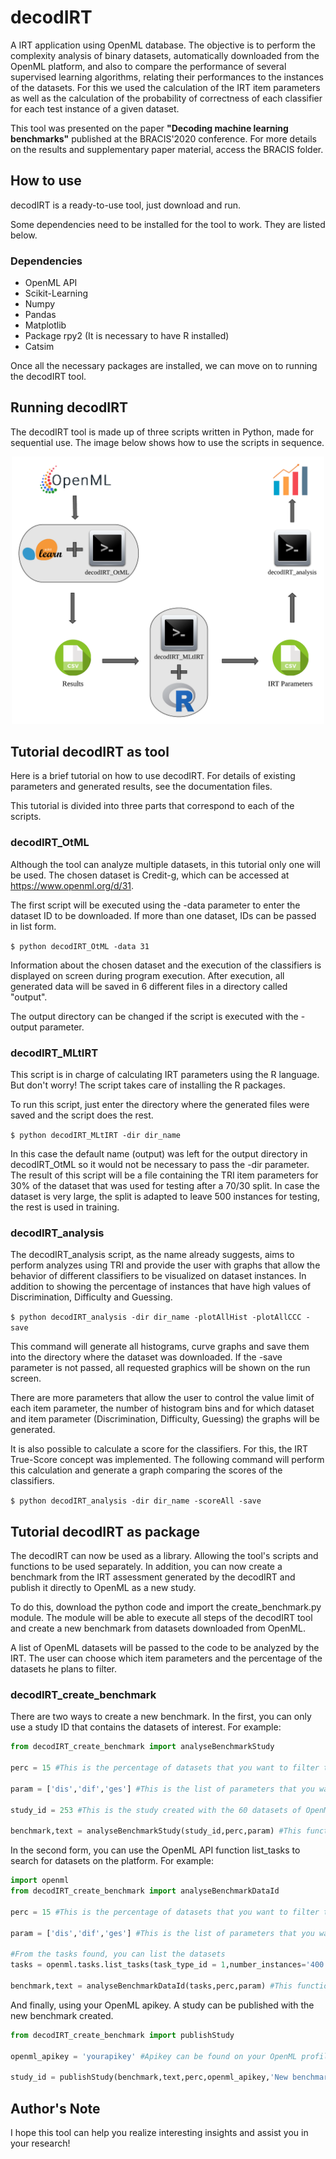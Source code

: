 # decodIRT

A IRT application using OpenML database. The objective is to perform the complexity analysis of binary datasets, automatically downloaded from the OpenML platform, and also to compare the performance of several supervised learning algorithms, relating their performances to the instances of the datasets. For this we used the calculation of the IRT item parameters as well as the calculation of the probability of correctness of each classifier for each test instance of a given dataset.

This tool was presented on the paper **"Decoding machine learning benchmarks"** published at the BRACIS'2020 conference. For more details on the results and supplementary paper material, access the BRACIS folder.

## How to use

decodIRT is a ready-to-use tool, just download and run.

Some dependencies need to be installed for the tool to work. They are listed below.

### Dependencies

- OpenML API
- Scikit-Learning
- Numpy
- Pandas
- Matplotlib
- Package rpy2 (It is necessary to have R installed)
- Catsim

Once all the necessary packages are installed, we can move on to running the decodIRT tool.

## Running decodIRT

The decodIRT tool is made up of three scripts written in Python, made for sequential use. The image below shows how to use the scripts in sequence.

<p align="center">
  <img src="https://github.com/LucasFerraroCardoso/IRT_OpenML/raw/master/Fluxograma.png" width="500">
</p>

## Tutorial decodIRT as tool

Here is a brief tutorial on how to use decodIRT. For details of existing parameters and generated results, see the documentation files.

This tutorial is divided into three parts that correspond to each of the scripts.

### decodIRT_OtML

Although the tool can analyze multiple datasets, in this tutorial only one will be used. The chosen dataset is Credit-g, which can be accessed at https://www.openml.org/d/31.

The first script will be executed using the -data parameter to enter the dataset ID to be downloaded. If more than one dataset, IDs can be passed in list form.

`$ python decodIRT_OtML -data 31`

Information about the chosen dataset and the execution of the classifiers is displayed on screen during program execution. After execution, all generated data will be saved in 6 different files in a directory called "output".

The output directory can be changed if the script is executed with the -output parameter.

### decodIRT_MLtIRT

This script is in charge of calculating IRT parameters using the R language. But don't worry! The script takes care of installing the R packages.

To run this script, just enter the directory where the generated files were saved and the script does the rest.

`$ python decodIRT_MLtIRT -dir dir_name`

In this case the default name (output) was left for the output directory in decodIRT_OtML so it would not be necessary to pass the -dir parameter. The result of this script will be a file containing the TRI item parameters for 30% of the dataset that was used for testing after a 70/30 split. In case the dataset is very large, the split is adapted to leave 500 instances for testing, the rest is used in training.

### decodIRT_analysis

The decodIRT_analysis script, as the name already suggests, aims to perform analyzes using TRI and provide the user with graphs that allow the behavior of different classifiers to be visualized on dataset instances. In addition to showing the percentage of instances that have high values of Discrimination, Difficulty and Guessing.

`$ python decodIRT_analysis -dir dir_name -plotAllHist -plotAllCCC -save`

This command will generate all histograms, curve graphs and save them into the directory where the dataset was downloaded. If the -save parameter is not passed, all requested graphics will be shown on the run screen.

There are more parameters that allow the user to control the value limit of each item parameter, the number of histogram bins and for which dataset and item parameter (Discrimination, Difficulty, Guessing) the graphs will be generated.

It is also possible to calculate a score for the classifiers. For this, the IRT True-Score concept was implemented. The following command will perform this calculation and generate a graph comparing the scores of the classifiers.

`$ python decodIRT_analysis -dir dir_name -scoreAll -save`

## Tutorial decodIRT as package

The decodIRT can now be used as a library. Allowing the tool's scripts and functions to be used separately. In addition, you can now create a benchmark from the IRT assessment generated by the decodIRT and publish it directly to OpenML as a new study.

To do this, download the python code and import the create_benchmark.py module. The module will be able to execute all steps of the decodIRT tool and create a new benchmark from datasets downloaded from OpenML.

A list of OpenML datasets will be passed to the code to be analyzed by the IRT. The user can choose which item parameters and the percentage of the datasets he plans to filter.

### decodIRT_create_benchmark

There are two ways to create a new benchmark. In the first, you can only use a study ID that contains the datasets of interest. For example:

```python
from decodIRT_create_benchmark import analyseBenchmarkStudy

perc = 15 #This is the percentage of datasets that you want to filter the datasets

param = ['dis','dif','ges'] #This is the list of parameters that you want to use to filter the datasets

study_id = 253 #This is the study created with the 60 datasets of OpenML-CC18 used in the paper "Decoding machine learnig benchmarks"

benchmark,text = analyseBenchmarkStudy(study_id,perc,param) #This function will use the study datasets to create the new benchmark
```

In the second form, you can use the OpenML API function list_tasks to search for datasets on the platform. For example:

```python
import openml
from decodIRT_create_benchmark import analyseBenchmarkDataId

perc = 15 #This is the percentage of datasets that you want to filter the datasets

param = ['dis','dif','ges'] #This is the list of parameters that you want to use to filter the datasets

#From the tasks found, you can list the datasets
tasks = openml.tasks.list_tasks(task_type_id = 1,number_instances='400..2000', number_features='1..15', size=60)

benchmark,text = analyseBenchmarkDataId(tasks,perc,param) #This function will use the task datasets to create the new benchmark
```
And finally, using your OpenML apikey. A study can be published with the new benchmark created.

```python
from decodIRT_create_benchmark import publishStudy

openml_apikey = 'yourapikey' #Apikey can be found on your OpenML profile page

study_id = publishStudy(benchmark,text,perc,openml_apikey,'New benchmark name') #This function will publish the study and return the ID
```

## Author's Note

I hope this tool can help you realize interesting insights and assist you in your research!
